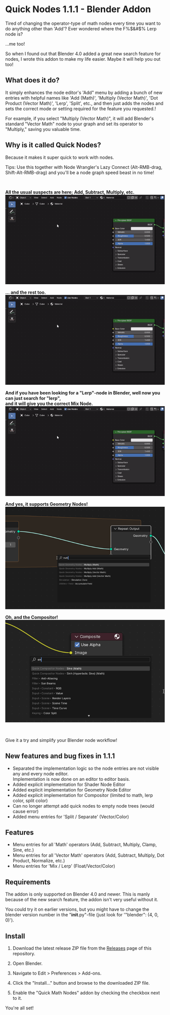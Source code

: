 # Quick Nodes 1.1.1 - Blender Addon

Tired of changing the operator-type of math nodes every time you want to do anything other than 'Add'?
Ever wondered where the F%$&#$% Lerp node is?

...me too!

So when I found out that Blender 4.0 added a great new search feature for nodes, I wrote this addon to make my life easier.
Maybe it will help you out too!


## What does it do?

It simply enhances the node editor's 'Add" menu by adding a bunch of new entries with helpful names like 'Add (Math)', 
'Multiply (Vector Math)', 'Dot Product (Vector Math)', 'Lerp', 'Split', etc., and then just adds the nodes and 
sets the correct mode or setting required for the feature you requested.!

For example, if you select "Multiply (Vector Math)", it will add Blender's standard "Vector Math" node to your graph and set its operator to "Multiply," saving you valuable time.


## Why is it called Quick Nodes?

Because it makes it super quick to work with nodes.

Tips: Use this together with Node Wrangler's Lazy Connect (Alt-RMB-drag, Shift-Alt-RMB-drag) and you'll be a node graph speed beast in no time!

<br>

<b>All the usual suspects are here; Add, Subtract, Multiply, etc.</b><br>
![](https://raw.githubusercontent.com/Fingar/BlenderAddon_Quick-Math-Nodes/main/Examples/QuickMathNodes_Example_1.gif)

<b>... and the rest too.</b><br>
![](https://raw.githubusercontent.com/Fingar/BlenderAddon_Quick-Math-Nodes/main/Examples/QuickMathNodes_Example_2.gif)

<b>And if you have been looking for a "Lerp"-node in Blender, well now you can just search for "lerp", <br>and it will give you the correct Mix Node.</b><br>
![](https://raw.githubusercontent.com/Fingar/BlenderAddon_Quick-Math-Nodes/main/Examples/QuickMathNodes_Example_3.gif)

<b>And yes, it supports Geometry Nodes!</b><br>
![](https://raw.githubusercontent.com/Fingar/BlenderAddon_Quick-Math-Nodes/main/Examples/QuickMathNodes_Example_4.png)

<b>Oh, and the Compositor!</b><br>
![](https://raw.githubusercontent.com/Fingar/BlenderAddon_Quick-Math-Nodes/main/Examples/QuickMathNodes_Example_5.png)

<br>

Give it a try and simplify your Blender node workflow!

## New features and bug fixes in 1.1.1
- Separated the implementation logic so the node entries are not visible any and every node editor. <br> Implementation is now done on an editor to editor basis. 
- Added explicit implementation for Shader Node Editor
- Added explicit implementation for Geometry Node Editor
- Added explicit implementation for Compositor (limited to math, lerp color, split color)
- Can no longer attempt add quick nodes to empty node trees (would cause error)
- Added menu entries for 'Split / Separate' (Vector/Color)

## Features
- Menu entries for all 'Math' operators (Add, Subtract, Multiply, Clamp, Sine, etc.)
- Menu entries for all 'Vector Math' operators (Add, Subtract, Multiply, Dot Product, Normalize, etc.)
- Menu entries for 'Mix / Lerp' (Float/Vector/Color)

## Requirements

The addon is only supported on Blender 4.0 and newer. 
This is manly because of the new search feature, the addon isn't very useful without it.

You could try it on earlier versions, but you might have to change the blender version number in the "__init__.py"-file (just look for '"blender": (4, 0, 0)').

## Install

1. Download the latest release ZIP file from the [Releases](https://github.com/Fingar/BlenderAddon_Quick-Math-Nodes/releases) page of this repository.

2. Open Blender.

3. Navigate to Edit > Preferences > Add-ons.

4. Click the "Install..." button and browse to the downloaded ZIP file.

5. Enable the "Quick Math Nodes" addon by checking the checkbox next to it.

You're all set!

